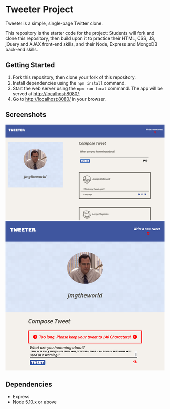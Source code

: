 # Tweeter Project

Tweeter is a simple, single-page Twitter clone.

This repository is the starter code for the project: Students will fork and clone this repository, then build upon it to practice their HTML, CSS, JS, jQuery and AJAX front-end skills, and their Node, Express and MongoDB back-end skills.

## Getting Started

1. Fork this repository, then clone your fork of this repository.
2. Install dependencies using the `npm install` command.
3. Start the web server using the `npm run local` command. The app will be served at <http://localhost:8080/>.
4. Go to <http://localhost:8080/> in your browser.

## Screenshots

!["Screenshot of tweet app in desktop layout"](https://github.com/jmgtheworld/tweeter/blob/master/docs/desktop-layout.png?raw=true)
!["Screenshot of tweet app in tablet layout with warning message"](https://github.com/jmgtheworld/tweeter/blob/master/docs/tablet-layout.png?raw=true)

## Dependencies

- Express
- Node 5.10.x or above
